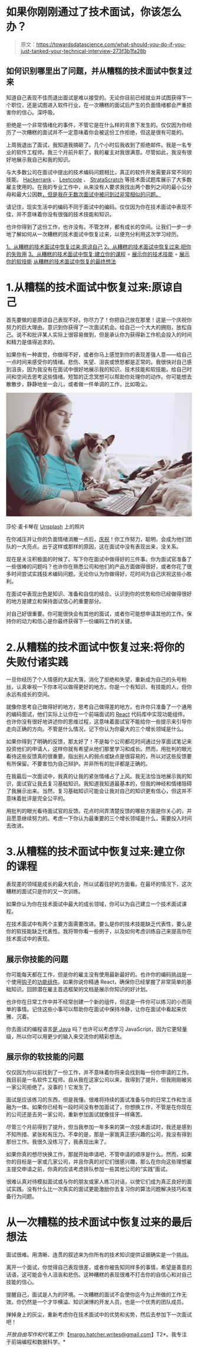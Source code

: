 # 如果你刚刚通过了技术面试，你该怎么办？

> 原文：<https://towardsdatascience.com/what-should-you-do-if-you-just-tanked-your-technical-interview-273f3b1fa28b>

## 如何识别哪里出了问题，并从糟糕的技术面试中恢复过来

知道自己表现不佳而退出面试是难以接受的。无论你目前已经就业并试图获得下一个职位，还是试图进入软件行业，在一次糟糕的面试后产生的负面情绪都会严重损害你的信心。深呼吸。

拒绝是一个非常情绪化的事件，不管它是在什么样的背景下发生的。仅仅因为你经历了一次糟糕的面试并不一定意味着你会被这份工作拒绝，但这是很有可能的。

上周我退出了面试，我知道我搞砸了。几个小时后我收到了拒绝邮件。我是一名专业的软件工程师。我三个月前升职了，我的雇主对我很满意。尽管如此，我没有很好地展示我自己和我的知识。

与大多数公司在面试中提出的技术编码问题相比，真正的软件开发需要非常不同的技能。 [Hackerrank](https://www.hackerrank.com/domains/algorithms) 、 [Leetcode](https://leetcode.com/problemset/all/) 、 [StrataScratch](https://platform.stratascratch.com/coding) 等技术面试题库展示了大多数雇主使用的。在我的专业工作中，从来没有人要求我找出两个数列之间的最小公分母和最大公因数[，但是我在无数次面试中被问到过非常相似的问题。](https://www.hackerrank.com/challenges/between-two-sets/problem?isFullScreen=true)

请记住，现实生活中的编码不同于面试中的编码。仅仅因为你在技术面试中表现不佳，并不意味着你没有很强的技术技能和知识。

也许你得到了这份工作，也许没有。不管怎样，都有成长的空间。让我们一步一步地了解如何从一次糟糕的技术面试中恢复过来，以便充分利用这次学习经历。

[1。从糟糕的技术面试中恢复过来:原谅自己](#d171)
[2。从糟糕的技术面试中恢复过来:把你的失败用](#cce4)
[3。从糟糕的技术面试中恢复:建立你的课程](#8191)
∘ [展示你的技术技能](#25cf)
∘ [展示你的软技能](#692a)
[从糟糕的技术面试中恢复的最终想法](#c466)

# 1.从糟糕的技术面试中恢复过来:原谅自己

首先要做的是原谅自己表现不好。你尽力了！你把自己放在那里！这是一个庆祝你努力的巨大理由。意识到你获得了一次面试机会。给自己一个大大的拥抱，放松自己。说不和批评某人实际上很容易做到，但是承认你为获得新工作机会投入的时间和精力是值得追求的。

如果你有一种直觉，你做得不好，或者你马上感觉到你的表现差强人意——给自己一点时间来感受你的情绪。悲伤、失望、沮丧或愤怒都是正常的。我很快对自己感到沮丧，因为我没有在面试中很好地展示我的知识、技术技能和软技能。给自己时间和空间去思考这些情绪。短暂的正念冥想可以帮助你处理你的动作。你可能想去散散步，静静地坐一会儿，或者做一件单调的工作，比如吸尘。

![](img/c34cedb9e5b14887efd5b0c034f0a17f.png)

莎伦·麦卡琴在 [Unsplash](https://unsplash.com?utm_source=medium&utm_medium=referral) 上的照片

在你减压并让你的负面情绪消散一点后，[庆祝](https://www.ewomennetwork.com/blog/ewomennetwork-1/post/5-reasons-why-you-should-celebrate-your-accomplishments-263)！你工作努力，聪明，会成为他们团队的一大亮点。出于这样或那样的原因，这在面试中没有表现出来，没关系。

现在是关注积极面的时候了。写下你在面试中做得好的三件事。你为面试官准备了一些很棒的问题吗？也许你在熟悉公司和他们的产品方面做得很好，或者你花了很多时间尝试实践技术编码问题。无论你认为你做得好，花时间为自己庆祝这些小胜利。

在面试中表现出色是知识、准备和自信的结合。认识到你的优势和你已经做得很好的地方是建立和保持面试信心的重要部分。

对自己好很重要。你可能很快会有其他的面试，或者你可能想申请其他的工作。保持你的动力和信心是你最终获得下一份编码工作的关键。

# 2.从糟糕的技术面试中恢复过来:将你的失败付诸实践

一旦你经历了个人情感的大起大落，消化了拒绝和失望，重新成为自己的头号粉丝，认真审视一下你本可以做得更好的地方。你是一个有知识、有技能的人，但你永远有成长的空间。

就像你思考自己做得好的地方，思考自己做得差的地方。也许你只准备了一个通用的编码面试，他们实际上让你在一个前端面试的 [React](https://reactjs.org/) 代码库中实现功能组件。也许你没有很好地讲述你的思维过程，这意味着面试官不能给你一些提示来引导你走向正确的方向。不管是什么情况，记下你认为你最大的三个增长领域是什么。

如果你得到了明确的反馈，那太好了！不是每个公司都花时间通过分享面试笔记来投资他们的申请人，这样你就有希望从他们那里学习和成长。然而，用批判的眼光看待这些反馈真的很重要。指出别人的弱点或缺点是很容易的，所以对这些反馈要有所保留。不要害怕为自己辩护。并非所有的批评都是正确的。

在我最后一次面试中，我真的让我的紧张情绪占了上风。我无法恰当地展示我的知识，面试官让我去复习基础知识。我知道我知道最基本的，但我的神经和情绪阻碍了我展示出来。当然，复习基础知识可能会让我对自己的知识更有信心，但这并不意味着批评是完全公平的。

用批判的眼光看待面试官的反馈。花点时间弄清楚反馈的哪些方面是你关心的，并且愿意继续努力的。考虑一下你认为最重要的三个增长领域是什么，需要投入时间去改进。

# 3.从糟糕的技术面试中恢复过来:建立你的课程

表现差的领域是成长的最大机会，所以试着往好的方面看。在最坏的情况下，这次糟糕的面试只是你的又一次训练。

如果你认为你在技术面试中最大的成长领域，你可以为自己建立一个技术面试课程。

在技术面试中有两个主要方面需要改进。要么是你的技术技能缺乏代表性，要么是你的软技能缺乏代表性。我将带你看一些例子，以及如何考虑训练自己来提高你在技术面试中的表现。

## 展示你技能的问题

你可能每天都在工作，但是你的雇主没有使用最新最好的。也许你的编码挑战是一个使用[钩子](https://reactjs.org/docs/hooks-intro.html)的[功能组件](https://www.robinwieruch.de/react-function-component/)。如果你说你精通 React，确保你已经掌握了非常简单的基础知识。回顾潜在雇主首选框架的文档是展示你知识的好计划。

也许你在日常工作中并不经常创建一个新的组件，但这是一件你可以练习的小而简单的事情。记住这些小事可以帮助你在面试中保持冷静，让你在面试中看起来优雅、沉着。

你去面试的编程语言[是 Java](https://www.softwaretestinghelp.com/java-vs-javascript/) 吗？也许可以考虑学习 JavaScript，因为它更轻量级，所以你可以用更少的输入来交流你的精彩想法。

## 展示你的软技能的问题

仅仅因为你以前找到了一份工作，并不意味着你将来会找到每一份你申请的工作。我目前是一名软件工程师。自从我在这家公司以来，我得到了提升，但我刚刚被另一家公司拒绝了。没事的！它发生了。

面试是应该练习的东西，但是我懂。很难将持续的面试准备与你的日常工作和生活融为一体。如果你已经有一段时间没有参加面试了，你想换工作，不管是在你现在的公司还是去另一家公司，重新参加面试就像拔牙一样痛苦。

尽管三个月前得到了提升，但当我参加一年多来的第一次技术面试时，我还是感到不知所措、紧张和有压力。不幸的是，那是一家我真正感兴趣的公司，我没有得到那份工作。我很久没练习了，我表现出来了。

如果你真的想尽快换工作，那就开始申请吧，不管申请的顺序是什么。然而，如果你的目标是一家或几家公司，并且你真的对它们很感兴趣，那么在你向这些理想雇主提交申请之前，你真的应该考虑排队参加一些其他公司的“实践”面试。

很难认真对待模拟面试或与你的朋友或家人练习对话，以使它们成为真正良好的面试实践。没有什么比一次真实的面试更能激励你去复习你的算法问题解决技巧和准备行为问题。

# 从一次糟糕的技术面试中恢复过来的最后想法

面试很难。用清晰、连贯的叙述来为你所有的技术知识提供证据确实是一个挑战。

离开一个面试，你觉得自己表现很差，或者你被告知同样多的事情，希望是善意的话语，这可能会令人沮丧和悲伤。这种糟糕的表现很难不打击你的自信心和对自己技能的信心。

提醒自己，面试是人为的环境。一次糟糕的面试不会使你迄今为止所做的工作无效。你仍然是一个才华横溢、知识渊博的开发人员，也是一个优秀的团队成员。

掸掉身上的灰尘，重新考虑你在技术面试中的优势和劣势，然后去参加下一次面试吧！

*开放自由写作和代笔工作:*【margo.hatcher.writes@gmail.com】T2*。我专注于前端编程和数据科学。*